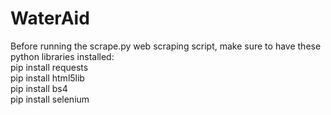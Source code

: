 # WaterAid

Before running the scrape.py web scraping script, make sure to have these python libraries installed: <br>
pip install requests <br>
pip install html5lib <br>
pip install bs4 <br> 
pip install selenium <br>
